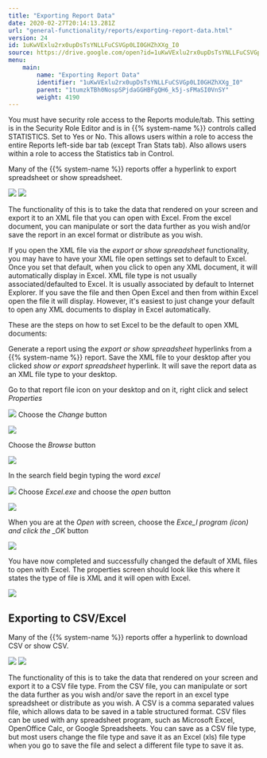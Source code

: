 ```yaml
---
title: "Exporting Report Data"
date: 2020-02-27T20:14:13.281Z
url: "general-functionality/reports/exporting-report-data.html"
version: 24
id: 1uKwVExlu2rx0upDsTsYNLLFuCSVGp0LI0GHZhXXg_I0
source: https://drive.google.com/open?id=1uKwVExlu2rx0upDsTsYNLLFuCSVGp0LI0GHZhXXg_I0
menu:
    main:
        name: "Exporting Report Data"
        identifier: "1uKwVExlu2rx0upDsTsYNLLFuCSVGp0LI0GHZhXXg_I0"
        parent: "1tumzkTBh0NospSPjdaGGHBFgQH6_k5j-sFMaSI0VnSY"
        weight: 4190
---
```

You must have security role access to the Reports module/tab. This setting is in the Security Role Editor and is in {{% system-name %}} controls called STATISTICS. Set to Yes or No. This allows users within a role to access the entire Reports left-side bar tab (except Tran Stats tab). Also allows users within a role to access the Statistics tab in Control.

Many of the {{% system-name %}} reports offer a hyperlink to export spreadsheet or show spreadsheet.

![](../../external_files/1e1928d4f2e3fb7da38a516f94d16b6f.png) ![](../../external_files/eb86e4ca37f0276c7be3d94f4800093d.png)

The functionality of this is to take the data that rendered on your screen and export it to an XML file that you can open with Excel. From the excel document, you can manipulate or sort the data further as you wish and/or save the report in an excel format or distribute as you wish.

If you open the XML file via the *export or show spreadsheet* functionality, you may have to have your XML file open settings set to default to Excel. Once you set that default, when you click to open any XML document, it will automatically display in Excel. XML file type is not usually associated/defaulted to Excel. It is usually associated by default to Internet Explorer. If you save the file and then Open Excel and then from within Excel open the file it will display. However, it's easiest to just change your default to open any XML documents to display in Excel automatically.

These are the steps on how to set Excel to be the default to open XML documents:

Generate a report using the *export or show spreadsheet* hyperlinks from a {{% system-name %}} report. Save the XML file to your desktop after you clicked *show or export spreadsheet* hyperlink. It will save the report data as an XML file type to your desktop.

Go to that report file icon on your desktop and on it, right click and select *Properties*

![](../../external_files/145136b472eed76fdb940d87cda7f816.png)
Choose the *Change* button

![](../../external_files/59ede48a6ce3652f1798b45b69ee22d2.png)

Choose the *Browse* button

![](../../external_files/493bb6987c1726cdbdef8ef3f5d303f3.png)

In the search field begin typing the word *excel*

![](../../external_files/af5330016127fa38b1d95348bf75b765.png)
Choose *Excel.exe* and choose the *open* button

![](../../external_files/fddaf3a9bdf249e4469d5ef0106d1956.png)

When you are at the *Open with* screen, choose the *Exce_l program (icon) and click the _OK* button

![](../../external_files/281c881f19747786bda009a7886cab58.png)

You have now completed and successfully changed the default of XML files to open with Excel. The properties screen should look like this where it states the type of file is XML and it will open with Excel.

![](../../external_files/a8af1d93329f0d1acd3824429071f6f4.png)

## Exporting to CSV/Excel

Many of the {{% system-name %}} reports offer a hyperlink to download CSV or show CSV.

![](../../external_files/785b73db3acd19481375a5db3bc1274c.png) ![](../../external_files/5415190f092c988943fb21453dbf589f.png)

The functionality of this is to take the data that rendered on your screen and export it to a CSV file type. From the CSV file, you can manipulate or sort the data further as you wish and/or save the report in an excel type spreadsheet or distribute as you wish. A CSV is a comma separated values file, which allows data to be saved in a table structured format. CSV files can be used with any spreadsheet program, such as Microsoft Excel, OpenOffice Calc, or Google Spreadsheets. You can save as a CSV file type, but most users change the file type and save it as an Excel (xls) file type when you go to save the file and select a different file type to save it as.

